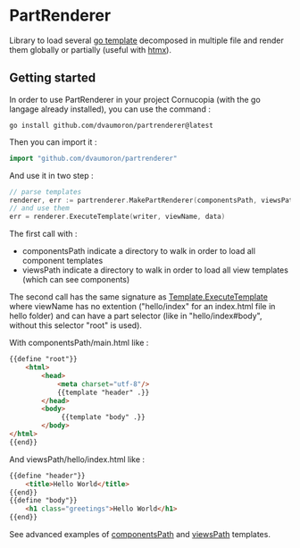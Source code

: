 # PartRenderer

Library to load several [go template](https://pkg.go.dev/text/template) decomposed in multiple file and render them globally or partially (useful with [htmx](https://htmx.org/)).

## Getting started

In order to use PartRenderer in your project Cornucopia (with the go langage already installed), you can use the command :

    go install github.com/dvaumoron/partrenderer@latest

Then you can import it :

```Go
import "github.com/dvaumoron/partrenderer"
```

And use it in two step :

```Go
// parse templates
renderer, err := partrenderer.MakePartRenderer(componentsPath, viewsPath)
// and use them
err = renderer.ExecuteTemplate(writer, viewName, data)
```

The first call with :

- componentsPath indicate a directory to walk in order to load all component templates
- viewsPath indicate a directory to walk in order to load all view templates (which can see components)

The second call has the same signature as [Template.ExecuteTemplate](https://pkg.go.dev/text/template#Template.ExecuteTemplate) where viewName has no extention ("hello/index" for an index.html file in hello folder) and can have a part selector (like in "hello/index#body", without this selector "root" is used).

With componentsPath/main.html like :

```html
{{define "root"}}
    <html>
        <head>
            <meta charset="utf-8"/>
            {{template "header" .}}
        </head>
        <body>
             {{template "body" .}}
        </body>
</html>
{{end}}
```

And viewsPath/hello/index.html like :

```html
{{define "header"}}
    <title>Hello World</title>
{{end}}
{{define "body"}}
    <h1 class="greetings">Hello World</h1>
{{end}}
```

See advanced examples of [componentsPath](https://github.com/dvaumoron/puzzletest/tree/main/templatedata/templates/components) and [viewsPath](https://github.com/dvaumoron/puzzletest/tree/main/templatedata/templates/views) templates.
